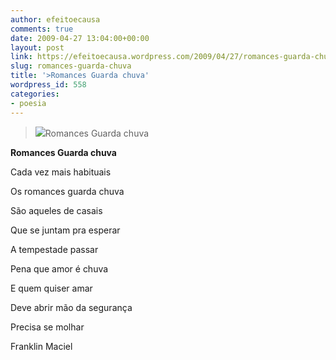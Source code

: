 ```yaml
---
author: efeitoecausa
comments: true
date: 2009-04-27 13:04:00+00:00
layout: post
link: https://efeitoecausa.wordpress.com/2009/04/27/romances-guarda-chuva/
slug: romances-guarda-chuva
title: '>Romances Guarda chuva'
wordpress_id: 558
categories:
- poesia
---
```


>[![](http://efeitoecausa.files.wordpress.com/2009/04/romanceguardachuva.jpg?w=286)](http://efeitoecausa.files.wordpress.com/2009/04/romanceguardachuva.jpg)Romances Guarda chuva 	 	 

**Romances Guarda chuva**


  


Cada vez mais habituais

Os romances guarda chuva

São aqueles de casais

Que se juntam pra esperar

A tempestade passar


  


Pena que amor é chuva

E quem quiser amar

Deve abrir mão da segurança

Precisa se molhar


  


Franklin Maciel


  

  

